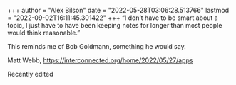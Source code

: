 +++
author = "Alex Bilson"
date = "2022-05-28T03:06:28.513766"
lastmod = "2022-09-02T16:11:45.301422"
+++
“I don’t have to be smart about a topic, I just have to have been keeping notes for longer than most people would think reasonable.”

This reminds me of Bob Goldmann, something he would say.

Matt Webb, https://interconnected.org/home/2022/05/27/apps

Recently edited